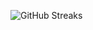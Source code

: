 ![GitHub Streaks](https://github-streaks-mqc9.onrender.com/streak/happilli/image?theme=midnight&cache_bust=1743302751&lang=ja)
